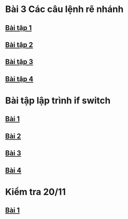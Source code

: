 # Bài 3 Các câu lệnh rẽ nhánh
## [Bài tập 1](https://www.jdoodle.com/embed/v0/5AyC)
## [Bài tập 2](https://www.jdoodle.com/embed/v0/5AyF)
## [Bài tập 3](https://www.jdoodle.com/embed/v0/5AyG)
## [Bài tập 4](https://www.jdoodle.com/embed/v0/5B2M)
# Bài tập lập trình if switch
## [Bài 1](https://www.jdoodle.com/embed/v0/5FTA)
## [Bài 2](https://www.jdoodle.com/embed/v0/5FTC)
## [Bài 3](https://www.jdoodle.com/embed/v0/5FTF)
## [Bài 4](https://www.jdoodle.com/embed/v0/5FTD)
# Kiểm tra 20/11
## [Bài 1](https://www.jdoodle.com/embed/v0/5FTF)
